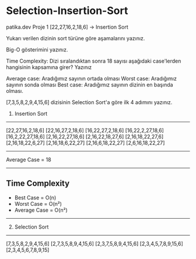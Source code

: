 # Selection-Insertion-Sort
patika.dev
Proje 1
[22,27,16,2,18,6] -> Insertion Sort

Yukarı verilen dizinin sort türüne göre aşamalarını yazınız.

Big-O gösterimini yazınız.

Time Complexity: Dizi sıralandıktan sonra 18 sayısı aşağıdaki case'lerden hangisinin kapsamına girer? Yazınız

Average case: Aradığımız sayının ortada olması
Worst case: Aradığımız sayının sonda olması
Best case: Aradığımız sayının dizinin en başında olması.

[7,3,5,8,2,9,4,15,6] dizisinin Selection Sort'a göre ilk 4 adımını yazınız.

1. Insertion Sort

---

[22,27,16,2,18,6]
[22,16,27,2,18,6]
[16,22,27,2,18,6]
[16,22,2,27,18,6]
[16,2,22,27,18,6]
[2,16,22,27,18,6]
[2,16,22,18,27,6]
[2,16,18,22,27,6]
[2,16,18,22,6,27]
[2,16,18,6,22,27]
[2,16,6,18,22,27]
[2,6,16,18,22,27]

---

Average Case = 18

---

Time Complexity 
---

* Best Case = O(n) 
* Worst Case = O(n²)
* Average Case = O(n²)

---

2. Selection Sort

---

[7,3,5,8,2,9,4,15,6] [2,7,3,5,8,9,4,15,6] [2,3,7,5,8,9,4,15,6] [2,3,4,5,7,8,9,15,6] [2,3,4,5,6,7,8,9,15]
